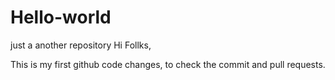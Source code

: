 # Hello-world
just a another repository
Hi Follks,

This is my first github code changes, to check the commit and pull requests.
